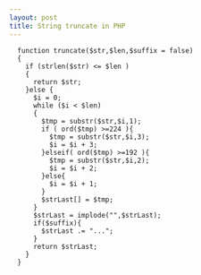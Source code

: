 ```yaml
---
layout: post
title: String truncate in PHP
---
```


<pre><code>  function truncate($str,$len,$suffix = false) 
  { 
    if (strlen($str) <= $len ) 
    { 
      return $str; 
    }else { 
      $i = 0; 
      while ($i < $len) 
      { 
        $tmp = substr($str,$i,1); 
        if ( ord($tmp) >=224 ){ 
          $tmp = substr($str,$i,3); 
          $i = $i + 3; 
        }elseif( ord($tmp) >=192 ){ 
          $tmp = substr($str,$i,2); 
          $i = $i + 2; 
        }else{ 
          $i = $i + 1; 
        } 
        $strLast[] = $tmp; 
      } 
      $strLast = implode("",$strLast); 
      if($suffix){ 
        $strLast .= "..."; 
      } 
      return $strLast; 
    } 
  }</code></pre>
